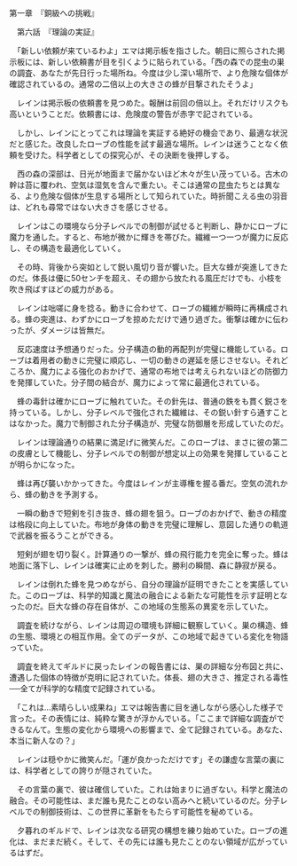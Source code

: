 第一章　『銅級への挑戦』

　第六話　『理論の実証』

　「新しい依頼が来ているわよ」エマは掲示板を指さした。朝日に照らされた掲示板には、新しい依頼書が目を引くように貼られている。「西の森での昆虫の巣の調査、あなたが先日行った場所ね。今度は少し深い場所で、より危険な個体が確認されているの。通常の二倍以上の大きさの蜂が目撃されたそうよ」

　レインは掲示板の依頼書を見つめた。報酬は前回の倍以上。それだけリスクも高いということだ。依頼書には、危険度の警告が赤字で記されている。

　しかし、レインにとってこれは理論を実証する絶好の機会であり、最適な状況だと感じた。改良したローブの性能を試す最適な場所。レインは迷うことなく依頼を受けた。科学者としての探究心が、その決断を後押しする。

　西の森の深部は、日光が地面まで届かないほど木々が生い茂っている。古木の幹は苔に覆われ、空気は湿気を含んで重たい。そこは通常の昆虫たちとは異なる、より危険な個体が生息する場所として知られていた。時折聞こえる虫の羽音は、どれも尋常ではない大きさを感じさせる。

　レインはこの環境なら分子レベルでの制御が試せると判断し、静かにローブに魔力を通した。すると、布地が微かに輝きを帯びた。繊維一つ一つが魔力に反応し、その構造を最適化していく。

　その時、背後から突如として鋭い風切り音が響いた。巨大な蜂が突進してきたのだ。体長は優に50センチを超え、その翅から放たれる風圧だけでも、小枝を吹き飛ばすほどの威力がある。

　レインは咄嗟に身を捻る。動きに合わせて、ローブの繊維が瞬時に再構成される。蜂の突進は、わずかにローブを掠めただけで通り過ぎた。衝撃は確かに伝わったが、ダメージは皆無だ。

　反応速度は予想通りだった。分子構造の動的再配列が完璧に機能している。ローブは着用者の動きに完璧に順応し、一切の動きの遅延を感じさせない。それどころか、魔力による強化のおかげで、通常の布地では考えられないほどの防御力を発揮していた。分子間の結合が、魔力によって常に最適化されている。

　蜂の毒針は確かにローブに触れていた。その針先は、普通の鉄をも貫く鋭さを持っている。しかし、分子レベルで強化された繊維は、その鋭い針すら通すことはなかった。魔力で制御された分子構造が、完璧な防御層を形成していたのだ。

　レインは理論通りの結果に満足げに微笑んだ。このローブは、まさに彼の第二の皮膚として機能し、分子レベルでの制御が想定以上の効果を発揮していることが明らかになった。

　蜂は再び襲いかかってきた。今度はレインが主導権を握る番だ。空気の流れから、蜂の動きを予測する。

　一瞬の動きで短剣を引き抜き、蜂の翅を狙う。ローブのおかげで、動きの精度は格段に向上していた。布地が身体の動きを完璧に理解し、意図した通りの軌道で武器を振るうことができる。

　短剣が翅を切り裂く。計算通りの一撃が、蜂の飛行能力を完全に奪った。蜂は地面に落下し、レインは確実に止めを刺した。勝利の瞬間、森に静寂が戻る。

　レインは倒れた蜂を見つめながら、自分の理論が証明できたことを実感していた。このローブは、科学的知識と魔法の融合による新たな可能性を示す証明となったのだ。巨大な蜂の存在自体が、この地域の生態系の異変を示していた。

　調査を続けながら、レインは周辺の環境も詳細に観察していく。巣の構造、蜂の生態、環境との相互作用。全てのデータが、この地域で起きている変化を物語っていた。

　調査を終えてギルドに戻ったレインの報告書には、巣の詳細な分布図と共に、遭遇した個体の特徴が克明に記されていた。体長、翅の大きさ、推定される毒性──全てが科学的な精度で記録されている。

　「これは...素晴らしい成果ね」エマは報告書に目を通しながら感心した様子で言った。その表情には、純粋な驚きが浮かんでいる。「ここまで詳細な調査ができるなんて。生態の変化から環境への影響まで、全て記録されている。あなた、本当に新人なの？」

　レインは穏やかに微笑んだ。「運が良かっただけです」その謙虚な言葉の裏には、科学者としての誇りが隠されていた。

　その言葉の裏で、彼は確信していた。これは始まりに過ぎない。科学と魔法の融合。その可能性は、まだ誰も見たことのない高みへと続いているのだ。分子レベルでの制御技術は、この世界に革新をもたらす可能性を秘めている。

　夕暮れのギルドで、レインは次なる研究の構想を練り始めていた。ローブの進化は、まだまだ続く。そして、その先には誰も見たことのない領域が広がっているはずだ。